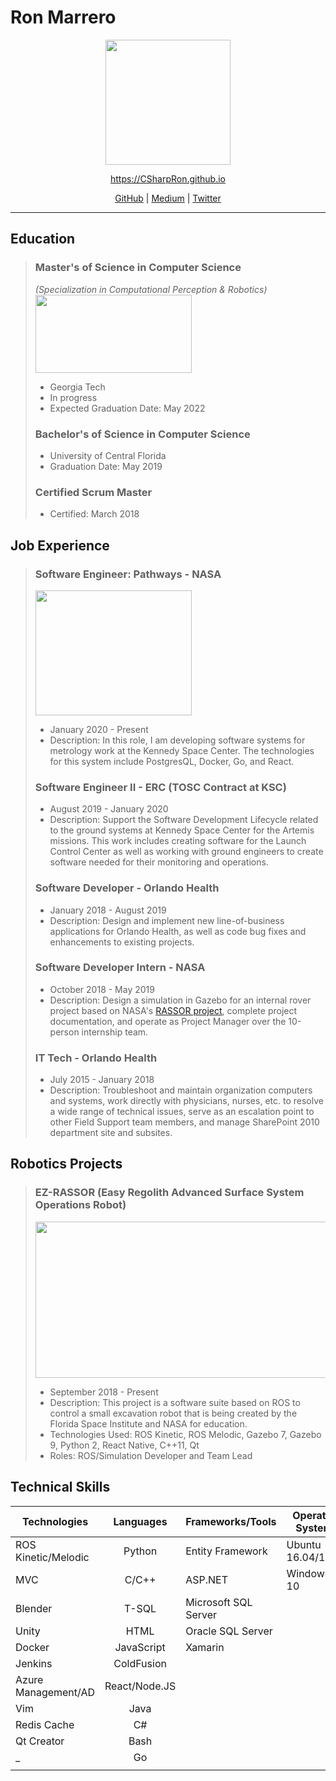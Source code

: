 # Ron Marrero 
<img src="https://csharpron.github.io/static/profile.jpg" height="200" width="200" style="display:block;margin-left:auto;margin-right:auto"/>   
<p style="text-align:center"><a href="https://csharpron.github.io">https://CSharpRon.github.io</a></p>   
<p style="text-align:center"><a href="https://github.com/CSharpRon">GitHub</a> | <a href="https://medium.com/@CSharpRon">Medium</a> | <a href="https://twitter.com/CSharpRon">Twitter</a></p>

---

## Education 
> ### Master's of Science in Computer Science 
> *(Specialization in Computational Perception & Robotics)* 
> <img src="https://csharpron.github.io/static/georgia-tech-svg.png" class="center" height="125px" width="250" />   
> 
> + Georgia Tech
> + In progress
> + Expected Graduation Date: May 2022
>  
> ### Bachelor's of Science in Computer Science    
> 
> + University of Central Florida   
> + Graduation Date: May 2019   
>     
> ### Certified Scrum Master   
>     
> + Certified: March 2018   

<div style="page-break-after: always;"></div>   

## Job Experience  
> ### Software Engineer: Pathways - NASA
> <img src="https://csharpron.github.io/static/nasa-logo-svg.png" height="200" width="250" />   
> 
> + January 2020 - Present
> + Description: In this role, I am developing software systems for metrology work at the Kennedy Space Center. The technologies for this system include PostgresQL, Docker, Go, and React.
> 
> ### Software Engineer II - ERC (TOSC Contract at KSC)
> + August 2019 - January 2020 
> + Description: Support the Software Development Lifecycle related to the ground systems at Kennedy Space Center for the Artemis missions. This work includes creating software for the Launch Control Center as well as working with ground engineers to create software needed for their monitoring and operations.
>
> ### Software Developer - Orlando Health 
> + January 2018 - August 2019
> + Description: Design and implement new line-of-business applications for Orlando Health, as well as code bug fixes and enhancements to existing projects. 
>
> ### Software Developer Intern - NASA
> + October 2018 - May 2019
> + Description: Design a simulation in Gazebo for an internal rover project based on NASA's [RASSOR project](https://technology.nasa.gov/patent/KSC-TOPS-7), complete project documentation, and operate as Project Manager over the 10-person internship team.
> 
> ### IT Tech - Orlando Health
> 
> + July 2015 - January 2018
> + Description: Troubleshoot and maintain organization computers and systems, work directly with physicians, nurses, etc. to resolve a wide range of technical issues, serve as an escalation point to other Field Support team members, and manage SharePoint 2010 department site and subsites.

## Robotics Projects
> ### EZ-RASSOR (Easy Regolith Advanced Surface System Operations Robot)
> <img src="https://csharpron.github.io/static/ezrassor.jpeg" height="250" width="500" />   
> 
> + September 2018 - Present   
> + Description: This project is a software suite based on ROS to control a small excavation robot that is being created by the Florida Space Institute and NASA for education. 
> + Technologies Used: ROS Kinetic, ROS Melodic, Gazebo 7, Gazebo 9, Python 2, React Native, C++11, Qt     
> + Roles: ROS/Simulation Developer and Team Lead

## Technical Skills
<center>   

Technologies        |Languages      |Frameworks/Tools               |Operating Systems
--------------------|:-------------:|-------------------------------|---------------|
ROS Kinetic/Melodic |Python         |Entity Framework               |Ubuntu 16.04/18.10
MVC                 |C/C++          |ASP.NET                        |Windows 7, 10
Blender             |T-SQL          |Microsoft SQL Server           |
Unity               |HTML           |Oracle SQL Server              |
Docker              |JavaScript     |Xamarin|
Jenkins             |ColdFusion     ||
Azure Management/AD |React/Node.JS  ||
Vim                 |Java           ||
Redis Cache         |C#             ||
Qt Creator          |Bash           ||
_                   |Go             ||
|||  

</center> 
